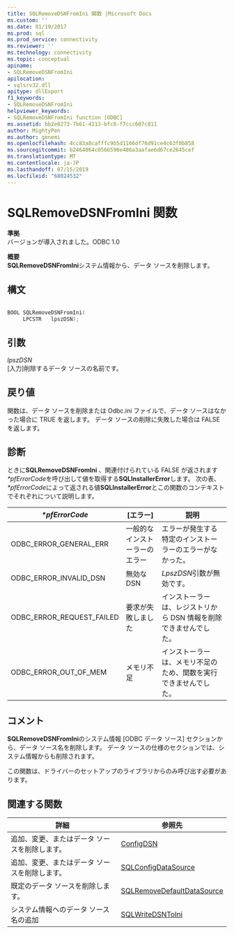 ```yaml
---
title: SQLRemoveDSNFromIni 関数 |Microsoft Docs
ms.custom: ''
ms.date: 01/19/2017
ms.prod: sql
ms.prod_service: connectivity
ms.reviewer: ''
ms.technology: connectivity
ms.topic: conceptual
apiname:
- SQLRemoveDSNFromIni
apilocation:
- sqlsrv32.dll
apitype: dllExport
f1_keywords:
- SQLRemoveDSNFromIni
helpviewer_keywords:
- SQLRemoveDSNFromIni function [ODBC]
ms.assetid: bb2e8273-7b61-4113-bfc8-f7ccc607c811
author: MightyPen
ms.author: genemi
ms.openlocfilehash: 4cc83a8cafffc9b5d1166df76d91ce4c63f0b858
ms.sourcegitcommit: b2464064c0566590e486a3aafae6d67ce2645cef
ms.translationtype: MT
ms.contentlocale: ja-JP
ms.lasthandoff: 07/15/2019
ms.locfileid: "68024532"
---
```

# <a name="sqlremovedsnfromini-function"></a>SQLRemoveDSNFromIni 関数
**準拠**  
 バージョンが導入されました。ODBC 1.0  
  
 **概要**  
 **SQLRemoveDSNFromIni**システム情報から、データ ソースを削除します。  
  
## <a name="syntax"></a>構文  
  
```cpp  
  
BOOL SQLRemoveDSNFromIni(  
     LPCSTR   lpszDSN);  
```  
  
## <a name="arguments"></a>引数  
 *lpszDSN*  
 [入力]削除するデータ ソースの名前です。  
  
## <a name="returns"></a>戻り値  
 関数は、データ ソースを削除または Odbc.ini ファイルで、データ ソースはなかった場合に TRUE を返します。 データ ソースの削除に失敗した場合は FALSE を返します。  
  
## <a name="diagnostics"></a>診断  
 ときに**SQLRemoveDSNFromIni** 、関連付けられている FALSE が返されます *\*pfErrorCode*を呼び出して値を取得する**SQLInstallerError**します。 次の表、  *\*pfErrorCode*によって返される値**SQLInstallerError**とこの関数のコンテキストでそれぞれについて説明します。  
  
|*\*pfErrorCode*|[エラー]|説明|  
|---------------------|-----------|-----------------|  
|ODBC_ERROR_GENERAL_ERR|一般的なインストーラーのエラー|エラーが発生する特定のインストーラーのエラーがなかった。|  
|ODBC_ERROR_INVALID_DSN|無効な DSN|*LpszDSN*引数が無効です。|  
|ODBC_ERROR_REQUEST_FAILED|要求が失敗しました|インストーラーは、レジストリから DSN 情報を削除できませんでした。|  
|ODBC_ERROR_OUT_OF_MEM|メモリ不足|インストーラーは、メモリ不足のため、関数を実行できませんでした。|  
  
## <a name="comments"></a>コメント  
 **SQLRemoveDSNFromIni**のシステム情報 [ODBC データ ソース] セクションから、データ ソース名を削除します。 データ ソースの仕様のセクションでは、システム情報からも削除されます。  
  
 この関数は、ドライバーのセットアップのライブラリからのみ呼び出す必要があります。  
  
## <a name="related-functions"></a>関連する関数  
  
|詳細|参照先|  
|---------------------------|---------|  
|追加、変更、またはデータ ソースを削除します。|[ConfigDSN](../../../odbc/reference/syntax/configdsn-function.md)|  
|追加、変更、またはデータ ソースを削除します。|[SQLConfigDataSource](../../../odbc/reference/syntax/sqlconfigdatasource-function.md)|  
|既定のデータ ソースを削除します。|[SQLRemoveDefaultDataSource](../../../odbc/reference/syntax/sqlremovedefaultdatasource-function.md)|  
|システム情報へのデータ ソース名の追加|[SQLWriteDSNToIni](../../../odbc/reference/syntax/sqlwritedsntoini-function.md)|
